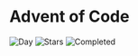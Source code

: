 # Advent of Code

![Day](https://img.shields.io/badge/day%20📅-7-blue) ![Stars](https://img.shields.io/badge/stars%20⭐-13-yellow) ![Completed](https://img.shields.io/badge/days%20completed-6-red)
